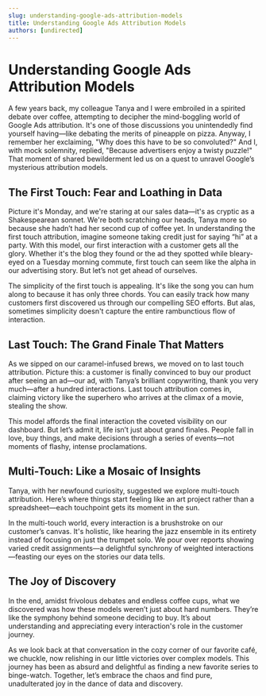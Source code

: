 ```yaml
---
slug: understanding-google-ads-attribution-models
title: Understanding Google Ads Attribution Models
authors: [undirected]
---
```



# Understanding Google Ads Attribution Models

A few years back, my colleague Tanya and I were embroiled in a spirited debate over coffee, attempting to decipher the mind-boggling world of Google Ads attribution. It's one of those discussions you unintendedly find yourself having—like debating the merits of pineapple on pizza. Anyway, I remember her exclaiming, "Why does this have to be so convoluted?" And I, with mock solemnity, replied, "Because advertisers enjoy a twisty puzzle!" That moment of shared bewilderment led us on a quest to unravel Google’s mysterious attribution models.

## The First Touch: Fear and Loathing in Data

Picture it's Monday, and we're staring at our sales data—it's as cryptic as a Shakespearean sonnet. We're both scratching our heads, Tanya more so because she hadn’t had her second cup of coffee yet. In understanding the first touch attribution, imagine someone taking credit just for saying “hi” at a party. With this model, our first interaction with a customer gets all the glory. Whether it's the blog they found or the ad they spotted while bleary-eyed on a Tuesday morning commute, first touch can seem like the alpha in our advertising story. But let’s not get ahead of ourselves. 

The simplicity of the first touch is appealing. It's like the song you can hum along to because it has only three chords. You can easily track how many customers first discovered us through our compelling SEO efforts. But alas, sometimes simplicity doesn't capture the entire rambunctious flow of interaction.

## Last Touch: The Grand Finale That Matters

As we sipped on our caramel-infused brews, we moved on to last touch attribution. Picture this: a customer is finally convinced to buy our product after seeing an ad—our ad, with Tanya’s brilliant copywriting, thank you very much—after a hundred interactions. Last touch attribution comes in, claiming victory like the superhero who arrives at the climax of a movie, stealing the show.

This model affords the final interaction the coveted visibility on our dashboard. But let’s admit it, life isn’t just about grand finales. People fall in love, buy things, and make decisions through a series of events—not moments of flashy, intense proclamations.

## Multi-Touch: Like a Mosaic of Insights

Tanya, with her newfound curiosity, suggested we explore multi-touch attribution. Here’s where things start feeling like an art project rather than a spreadsheet—each touchpoint gets its moment in the sun. 

In the multi-touch world, every interaction is a brushstroke on our customer’s canvas. It's holistic, like hearing the jazz ensemble in its entirety instead of focusing on just the trumpet solo. We pour over reports showing varied credit assignments—a delightful synchrony of weighted interactions—feasting our eyes on the stories our data tells.

## The Joy of Discovery

In the end, amidst frivolous debates and endless coffee cups, what we discovered was how these models weren’t just about hard numbers. They’re like the symphony behind someone deciding to buy. It’s about understanding and appreciating every interaction's role in the customer journey. 

As we look back at that conversation in the cozy corner of our favorite café, we chuckle, now relishing in our little victories over complex models. This journey has been as absurd and delightful as finding a new favorite series to binge-watch. Together, let’s embrace the chaos and find pure, unadulterated joy in the dance of data and discovery.

